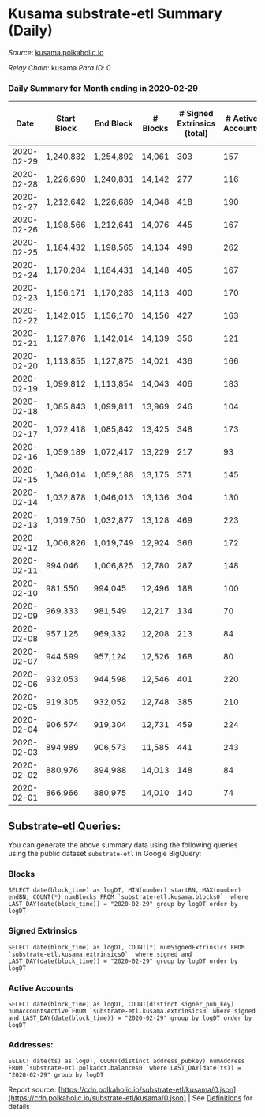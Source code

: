 # Kusama substrate-etl Summary (Daily)

_Source_: [kusama.polkaholic.io](https://kusama.polkaholic.io)

*Relay Chain*: kusama
*Para ID*: 0



### Daily Summary for Month ending in 2020-02-29


| Date | Start Block | End Block | # Blocks | # Signed Extrinsics (total) | # Active Accounts | # Passive | # New | # Addresses with Balances | # Events | # Transfers | # XCM Transfers In | # XCM Transfers Out |
| ---- | ----------- | --------- | -------- | --------------------------- | ----------------- | --------- | ----- | ------------------------- | -------- | ----------- | ------------------ | ------------------- |
| 2020-02-29 | 1,240,832 | 1,254,892 | 14,061  | 303 | 157 |  |  |  | 40,673 | 221 ($19,885,347.42) |   |   |
| 2020-02-28 | 1,226,690 | 1,240,831 | 14,142  | 277 | 116 |  |  |  | 40,707 | 172 ($11,110,886.81) |   |   |
| 2020-02-27 | 1,212,642 | 1,226,689 | 14,048  | 418 | 190 |  |  |  | 40,988 | 262 ($43,743,090.39) |   |   |
| 2020-02-26 | 1,198,566 | 1,212,641 | 14,076  | 445 | 167 |  |  |  | 41,124 | 306 ($53,975,589.70) |   |   |
| 2020-02-25 | 1,184,432 | 1,198,565 | 14,134  | 498 | 262 |  |  |  | 41,465 | 383 ($9,744,573.06) |   |   |
| 2020-02-24 | 1,170,284 | 1,184,431 | 14,148  | 405 | 167 |  |  |  | 41,047 | 246 ($40,411,343.64) |   |   |
| 2020-02-23 | 1,156,171 | 1,170,283 | 14,113  | 400 | 170 |  |  |  | 40,979 | 286 ($35,909,634.55) |   |   |
| 2020-02-22 | 1,142,015 | 1,156,170 | 14,156  | 427 | 163 |  |  |  | 41,317 | 308 ($50,185,460.85) |   |   |
| 2020-02-21 | 1,127,876 | 1,142,014 | 14,139  | 356 | 121 |  |  |  | 40,742 | 243 ($12,338,374.42) |   |   |
| 2020-02-20 | 1,113,855 | 1,127,875 | 14,021  | 436 | 166 |  |  |  | 40,756 | 247 ($26,115,504.33) |   |   |
| 2020-02-19 | 1,099,812 | 1,113,854 | 14,043  | 406 | 183 |  |  |  | 40,869 | 281 ($16,045,167.40) |   |   |
| 2020-02-18 | 1,085,843 | 1,099,811 | 13,969  | 246 | 104 |  |  |  | 39,938 | 157 ($7,728,406.47) |   |   |
| 2020-02-17 | 1,072,418 | 1,085,842 | 13,425  | 348 | 173 |  |  |  | 39,123 | 226 ($11,668,603.45) |   |   |
| 2020-02-16 | 1,059,189 | 1,072,417 | 13,229  | 217 | 93 |  |  |  | 37,997 | 102 ($2,030,542.85) |   |   |
| 2020-02-15 | 1,046,014 | 1,059,188 | 13,175  | 371 | 145 |  |  |  | 38,651 | 246 ($32,995,221.68) |   |   |
| 2020-02-14 | 1,032,878 | 1,046,013 | 13,136  | 304 | 130 |  |  |  | 38,132 | 140 ($42,146,504.42) |   |   |
| 2020-02-13 | 1,019,750 | 1,032,877 | 13,128  | 469 | 223 |  |  |  | 38,913 | 205 ($69,884,486.08) |   |   |
| 2020-02-12 | 1,006,826 | 1,019,749 | 12,924  | 366 | 172 |  |  |  | 38,087 | 209 ($265,424,807.76) |   |   |
| 2020-02-11 | 994,046 | 1,006,825 | 12,780  | 287 | 148 |  |  |  | 37,343 | 87 ($3,438,798.88) |   |   |
| 2020-02-10 | 981,550 | 994,045 | 12,496  | 188 | 100 |  |  |  | 36,528 | 57 ($813,048.77) |   |   |
| 2020-02-09 | 969,333 | 981,549 | 12,217  | 134 | 70 |  |  |  | 35,605 | 51 ($1,173,169.27) |   |   |
| 2020-02-08 | 957,125 | 969,332 | 12,208  | 213 | 84 |  |  |  | 35,889 | 90 ($12,037,454.44) |   |   |
| 2020-02-07 | 944,599 | 957,124 | 12,526  | 168 | 80 |  |  |  | 36,602 | 59 ($43,389,237.80) |   |   |
| 2020-02-06 | 932,053 | 944,598 | 12,546  | 401 | 220 |  |  |  | 37,793 | 203 ($2,077,752.78) |   |   |
| 2020-02-05 | 919,305 | 932,052 | 12,748  | 385 | 210 |  |  |  | 38,089 | 94 ($40,096,256.24) |   |   |
| 2020-02-04 | 906,574 | 919,304 | 12,731  | 459 | 224 |  |  |  | 36,589 | 84 ($1,384,521.33) |   |   |
| 2020-02-03 | 894,989 | 906,573 | 11,585  | 441 | 243 |  |  |  | 30,484 | 66 ($3,164,155.99) |   |   |
| 2020-02-02 | 880,976 | 894,988 | 14,013  | 148 | 84 |  |  |  | 40,649 | 53 ($9,876,242.28) |   |   |
| 2020-02-01 | 866,966 | 880,975 | 14,010  | 140 | 74 |  |  |  | 41,314 | 35 ($770,229.81) |   |   |

## Substrate-etl Queries:
You can generate the above summary data using the following queries using the public dataset `substrate-etl` in Google BigQuery:


### Blocks
```
SELECT date(block_time) as logDT, MIN(number) startBN, MAX(number) endBN, COUNT(*) numBlocks FROM `substrate-etl.kusama.blocks0`  where LAST_DAY(date(block_time)) = "2020-02-29" group by logDT order by logDT
```


### Signed Extrinsics
```
SELECT date(block_time) as logDT, COUNT(*) numSignedExtrinsics FROM `substrate-etl.kusama.extrinsics0`  where signed and LAST_DAY(date(block_time)) = "2020-02-29" group by logDT order by logDT
```


### Active Accounts
```
SELECT date(block_time) as logDT, COUNT(distinct signer_pub_key) numAccountsActive FROM `substrate-etl.kusama.extrinsics0` where signed and LAST_DAY(date(block_time)) = "2020-02-29" group by logDT order by logDT
```


### Addresses:
```
SELECT date(ts) as logDT, COUNT(distinct address_pubkey) numAddress FROM `substrate-etl.polkadot.balances0` where LAST_DAY(date(ts)) = "2020-02-29" group by logDT
```



Report source: [https://cdn.polkaholic.io/substrate-etl/kusama/0.json](https://cdn.polkaholic.io/substrate-etl/kusama/0.json) | See [Definitions](/DEFINITIONS.md) for details
